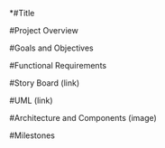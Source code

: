 *#Title 

#Project Overview 

#Goals and Objectives 

#Functional Requirements 

#Story Board (link)

#UML (link)

#Architecture and Components (image)

#Milestones
